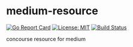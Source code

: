 # medium-resource
[![Go Report Card](https://goreportcard.com/badge/cappyzawa/medium-resource)](https://goreportcard.com/report/cappyzawa/medium-resource)
[![License: MIT](https://img.shields.io/badge/License-MIT-yellow.svg)](https://opensource.org/licenses/MIT)
[![Build Status](https://concourse.ik.am:14161/api/v1/teams/cappyzawa/pipelines/medium-resource/jobs/test-master/badge)](https://concourse.ik.am:14161/teams/cappyzawa/pipelines/medium-resource)                                                                                                           

concourse resource for medium
